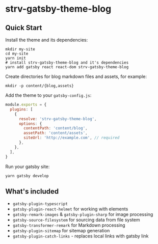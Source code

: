 # strv-gatsby-theme-blog

## Quick Start

Install the theme and its dependencies:

```shell
mkdir my-site
cd my-site
yarn init
# install strv-gatsby-theme-blog and it's dependencies
yarn add gatsby react react-dom strv-gatsby-theme-blog
```

Create directories for blog markdown files and assets, for example:

```shell
mkdir -p content/{blog,assets}
```

Add the theme to your `gatsby-config.js`:

```javascript
module.exports = {
  plugins: [
    {
      resolve: 'strv-gatsby-theme-blog',
      options: {
        contentPath: 'content/blog',
        assetPath: 'content/assets',
        siteUrl: 'http://example.com', // required
      },
    },
  ],
}
```

Run your gatsby site:

```shell
yarn gatsby develop
```

## What's included

- `gatsby-plugin-typescript`
- `gatsby-plugin-react-helmet` for working with <head> elements
- `gatsby-remark-images` & `gatsby-plugin-sharp` for image processing
- `gatsby-source-filesystem` for sourcing data from file system
- `gatsby-transformer-remark` for Markdown processing
- `gatsby-plugin-sitemap` for sitemap generation
- `gatsby-plugin-catch-links` - replaces local links with gatsby link
